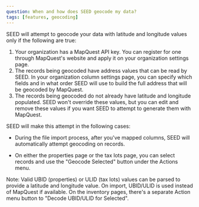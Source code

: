 ```yaml
---
question: When and how does SEED geocode my data?
tags: [features, geocoding]
---
```

SEED will attempt to geocode your data with latitude and longitude values only if the following are true:

1. Your organization has a MapQuest API key. You can register for one through MapQuest's website and apply it on your organization settings page.
2. The records being geocoded have address values that can be read by SEED. In your organization column settings page, you can specify which fields and in what order SEED will use to build the full address that will be geocoded by MapQuest.
3. The records being geocoded do not already have latitude and longitude populated. SEED won't override these values, but you can edit and remove these values if you want SEED to attempt to generate them with MapQuest.

SEED will make this attempt in the following cases:

- During the file import process, after you've mapped columns, SEED will automatically attempt geocoding on records.

- On either the properties page or the tax lots page, you can select records and use the "Geocode Selected" button under the Actions menu.

Note: Valid UBID (properties) or ULID (tax lots) values can be parsed to provide a latitude and longitude value. On import, UBID/ULID is used instead of MapQuest if available. On the inventory pages, there's a separate Action menu button to "Decode UBID/ULID for Selected".
